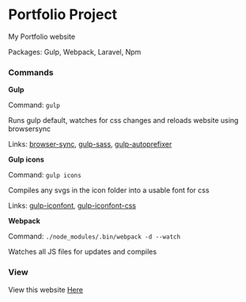 # Portfolio Project
My Portfolio website

Packages: Gulp, Webpack, Laravel, Npm

### Commands

**Gulp**

Command: `gulp`

Runs gulp default, watches for css changes and reloads website using browsersync

Links: [browser-sync](https://www.npmjs.com/package/browser-sync), [gulp-sass](https://www.npmjs.com/package/gulp-sass), [gulp-autoprefixer](https://www.npmjs.com/package/gulp-autoprefixer)

**Gulp icons**

Command: `gulp icons`

Compiles any svgs in the icon folder into a usable font for css

Links: [gulp-iconfont](https://www.npmjs.com/package/gulp-iconfont), [gulp-iconfont-css](https://www.npmjs.com/package/gulp-iconfont-css)

**Webpack**

Command: `./node_modules/.bin/webpack -d --watch`

Watches all JS files for updates and compiles

### View

View this website [Here](http://george-bottomley.co.uk)
